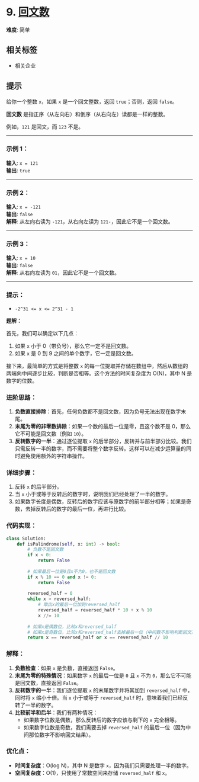 # 9. [回文数](https://leetcode.cn/problems/palindrome-number/)

**难度**: 简单

## 相关标签
- 相关企业

## 提示
给你一个整数 `x`，如果 `x` 是一个回文整数，返回 `true`；否则，返回 `false`。

**回文数** 是指正序（从左向右）和倒序（从右向左）读都是一样的整数。

例如，`121` 是回文，而 `123` 不是。

---

### 示例 1：

**输入**: `x = 121`  
**输出**: `true`

---

### 示例 2：

**输入**: `x = -121`  
**输出**: `false`  
**解释**: 从左向右读为 `-121`，从右向左读为 `121-`，因此它不是一个回文数。

---

### 示例 3：

**输入**: `x = 10`  
**输出**: `false`  
**解释**: 从右向左读为 `01`，因此它不是一个回文数。

---

### 提示：
- `-2^31 <= x <= 2^31 - 1`



**题解：**

首先，我们可以确定以下几点：
1. 如果 `x` 小于 0（带负号），那么它一定不是回文数。
2. 如果 `x` 是 0 到 9 之间的单个数字，它一定是回文数。

接下来，最简单的方式是将整数 `x` 的每一位提取并存储在数组中，然后从数组的两端向中间逐步比较，判断是否相等。这个方法的时间复杂度为 O(N)，其中 N 是数字的位数。

### 进阶思路：
1. **负数直接排除**：首先，任何负数都不是回文数，因为负号无法出现在数字末尾。
2. **末尾为零的非零数排除**：如果一个数的最后一位是零，且这个数不是 0，那么它不可能是回文数（例如 `10`）。
3. **反转数字的一半**：通过逐位提取 `x` 的后半部分，反转并与前半部分比较。我们只需反转一半的数字，而不需要将整个数字反转。这样可以在减少运算量的同时避免使用额外的字符串操作。

### 详细步骤：
1. 反转 `x` 的后半部分。
2. 当 `x` 小于或等于反转后的数字时，说明我们已经处理了一半的数字。
3. 如果数字长度是偶数，反转后的数字应该与原数字的前半部分相等；如果是奇数，去掉反转后的数字的最后一位，再进行比较。

### 代码实现：

```python
class Solution:
    def isPalindrome(self, x: int) -> bool:
        # 负数不是回文数
        if x < 0:
            return False
        
        # 如果最后一位是0且x不为0，也不是回文数
        if x % 10 == 0 and x != 0:
            return False
        
        reversed_half = 0
        while x > reversed_half:
            # 取出x的最后一位加到reversed_half
            reversed_half = reversed_half * 10 + x % 10
            x //= 10
        
        # 如果x是偶数位，比较x和reversed_half
        # 如果x是奇数位，比较x和reversed_half去掉最后一位（中间数不影响判断回文）
        return x == reversed_half or x == reversed_half // 10
```

### 解释：
1. **负数检查**：如果 `x` 是负数，直接返回 `False`。
2. **末尾为零的特殊情况**：如果数字 `x` 的最后一位是 `0` 且 `x` 不为 `0`，那么它不可能是回文数，直接返回 `False`。
3. **反转数字的一半**：我们逐位提取 `x` 的末尾数字并将其加到 `reversed_half` 中，同时将 `x` 缩小十倍。当 `x` 小于或等于 `reversed_half` 时，意味着我们已经反转了一半的数字。
4. **比较前半和后半**：我们有两种情况：
   - 如果数字位数是偶数，那么反转后的数字应该与剩下的 `x` 完全相等。
   - 如果数字位数是奇数，我们需要去掉 `reversed_half` 的最后一位（因为中间那位数字不影响回文结果）。

### 优化点：
- **时间复杂度**：O(log N)，其中 N 是数字 `x`，因为我们只需要处理一半的数字。
- **空间复杂度**：O(1)，只使用了常数空间来存储 `reversed_half` 和 `x`。